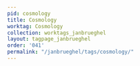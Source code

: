 ```yaml
---
pid: cosmology
title: Cosmology
worktag: Cosmology
collection: worktags_janbrueghel
layout: tagpage_janbrueghel
order: '041'
permalink: "/janbrueghel/tags/cosmology/"
---
```

